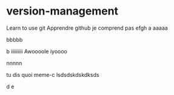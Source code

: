 # version-management
Learn to use git
Apprendre github
je comprend pas
efgh
a
aaaaa

bbbbb

b
iiiiiiiii Awoooole
iyoooo


nnnnn

tu dis quoi meme-c
lsdsdskdskdksds



d
e
